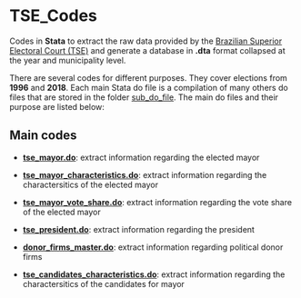 # TSE_Codes

Codes in **Stata** to extract the raw data provided by the [Brazilian Superior Electoral Court (TSE)](http://www.tse.jus.br/eleicoes/estatisticas/repositorio-de-dados-eleitorais-1/repositorio-de-dados-eleitorais "Superior Electoral Court (TSE)") and generate a database in **.dta** format collapsed at the year and municipality level.

There are several codes for different purposes. They cover elections from **1996** and **2018**. Each main Stata do file is a compilation of many others do files that are stored in the folder [sub_do_file](./_sub_do_file). The main do files and their purpose are listed below:

## Main codes

* [**tse_mayor.do**](./tse_mayor.do):  extract information regarding the elected mayor  

* [**tse_mayor_characteristics.do**](./tse_mayor_characteristics.do): extract information regarding the charactersitics of the elected mayor 

* [**tse_mayor_vote_share.do**](./tse_mayor_vote_share.do): extract information regarding the vote share of the elected mayor 

* [**tse_president.do**](./tse_president.do): extract information regarding the president

* [**donor_firms_master.do**](./donor_firms_master.do): extract information regarding political donor firms

* [**tse_candidates_characteristics.do**](./tse_candidates_characteristics.do): extract information regarding the charactersitics of the candidates for mayor 

